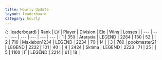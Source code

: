 ```yaml
---
title: Hourly Update
layout: leaderboard
category: hourly
---
```


{: .leaderboard}
| Rank | LV | Player | Division | Elo | Wins | Losses |
| --- | --- | --- | --- | --- | --- | --- |
| <span data-change="0">1</span> | 350 | <span title="ID: 745153">Ataraxia</span> | LEGEND | <span data-change="0">2264</span> | <span data-change="0">130</span> | <span data-change="0">52</span> |
| <span data-change="0">2</span> | 710 | <span title="ID: 410122">Maxiebon1234</span> | LEGEND | <span data-change="0">2234</span> | <span data-change="0">70</span> | <span data-change="0">14</span> |
| <span data-change="0">3</span> | 760 | <span title="ID: 652474">pookmaster21</span> | LEGEND | <span data-change="0">2232</span> | <span data-change="0">101</span> | <span data-change="0">40</span> |
| <span data-change="0">4</span> | 2424 | <span title="ID: 353063">Sktima</span> | LEGEND | <span data-change="-6">2223</span> | <span data-change="2">71</span> | <span data-change="1">25</span> |
| <span data-change="0">5</span> | 1100 | <span title="ID: 512212">Г</span> | LEGEND | <span data-change="0">2214</span> | <span data-change="0">61</span> | <span data-change="0">18</span> |
